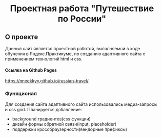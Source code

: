 <h1 align="center">Проектная работа "Путешествие по России"</h1>

## О проекте

Данный сайт является проектной работой, выполняемой в ходе обучения в Яндекс.Практикуме, по созданию адаптивного сайта с применением технологий html и css.

#### Ссылка на Github Pages
https://nneekkyy.github.io/russian-travel/

### Функционал

Для создания сайта адаптивного сайта использовались медиа-запросы и css grid.
Планируется добавление:
- background градиентов(css функции)
- дизайн формы обратной связи(input, placeholder)
- поддержки кроссбраузерности(вендорные префиксы)

